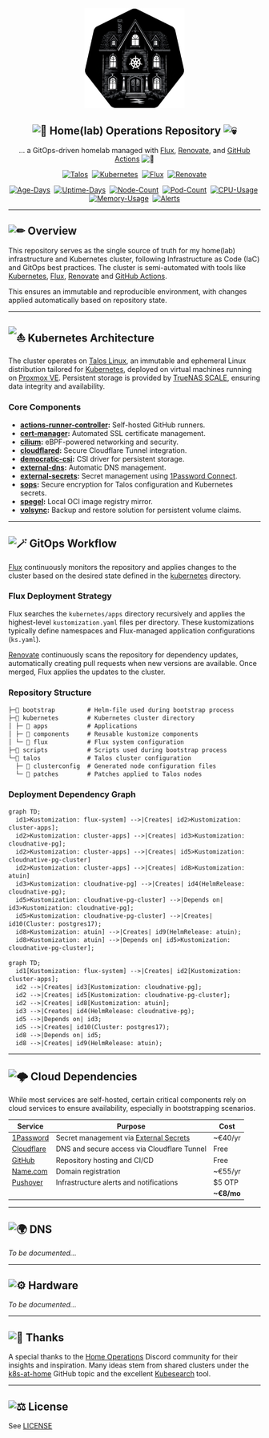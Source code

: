 <div align="center">

<img src="./docs/assets/img/home-ops.png" width="200px" height="200px"/>

## <img src="https://fonts.gstatic.com/s/e/notoemoji/latest/1f680/512.gif" alt="🚀" width="16" height="16"> Home(lab) Operations Repository <img src="https://fonts.gstatic.com/s/e/notoemoji/latest/1f480/512.gif" alt="💀" width="16" height="16">

... a GitOps-driven homelab managed with [Flux](https://github.com/fluxcd/flux2), [Renovate](https://github.com/renovatebot/renovate), and [GitHub Actions](https://github.com/features/actions) <img src="https://fonts.gstatic.com/s/e/notoemoji/latest/1f916/512.gif" alt="🤖" width="16" height="16">

</div>

<div align="center">

[![Talos](https://img.shields.io/endpoint?url=https%3A%2F%2Fkromgo.wyde.network%2Ftalos_version&style=for-the-badge&logo=talos&logoColor=white&color=blue&label=%20)](https://talos.dev/)&nbsp;
[![Kubernetes](https://img.shields.io/endpoint?url=https%3A%2F%2Fkromgo.wyde.network%2Fkubernetes_version&style=for-the-badge&logo=kubernetes&logoColor=white&color=blue&label=%20)](https://kubernetes.io/)&nbsp;
[![Flux](https://img.shields.io/endpoint?url=https%3A%2F%2Fkromgo.wyde.network%2Fflux_version&style=for-the-badge&logo=flux&logoColor=white&color=blue&label=%20)](https://fluxcd.io/)&nbsp;
[![Renovate](https://img.shields.io/github/actions/workflow/status/pwyde/home-ops/renovate.yaml?branch=main&label=&logo=renovatebot&style=for-the-badge&color=blue)](https://github.com/pwyde/home-ops/actions/workflows/renovate.yaml)

</div>

<div align="center">

[![Age-Days](https://img.shields.io/endpoint?url=https%3A%2F%2Fkromgo.wyde.network%2Fcluster_age_days&style=flat-square&label=Age)](https://github.com/kashalls/kromgo)&nbsp;
[![Uptime-Days](https://img.shields.io/endpoint?url=https%3A%2F%2Fkromgo.wyde.network%2Fcluster_uptime_days&style=flat-square&label=Uptime)](https://github.com/kashalls/kromgo)&nbsp;
[![Node-Count](https://img.shields.io/endpoint?url=https%3A%2F%2Fkromgo.wyde.network%2Fcluster_node_count&style=flat-square&label=Nodes)](https://github.com/kashalls/kromgo)&nbsp;
[![Pod-Count](https://img.shields.io/endpoint?url=https%3A%2F%2Fkromgo.wyde.network%2Fcluster_pod_count&style=flat-square&label=Pods)](https://github.com/kashalls/kromgo)&nbsp;
[![CPU-Usage](https://img.shields.io/endpoint?url=https%3A%2F%2Fkromgo.wyde.network%2Fcluster_cpu_usage&style=flat-square&label=CPU)](https://github.com/kashalls/kromgo)&nbsp;
[![Memory-Usage](https://img.shields.io/endpoint?url=https%3A%2F%2Fkromgo.wyde.network%2Fcluster_memory_usage&style=flat-square&label=Memory)](https://github.com/kashalls/kromgo)&nbsp;
[![Alerts](https://img.shields.io/endpoint?url=https%3A%2F%2Fkromgo.wyde.network%2Fcluster_alert_count&style=flat-square&label=Alerts)](https://github.com/kashalls/kromgo)

</div>

---

## <img src="https://fonts.gstatic.com/s/e/notoemoji/latest/270f_fe0f/512.gif" alt="✏" width="16" height="16"> Overview

This repository serves as the single source of truth for my home(lab) infrastructure and Kubernetes cluster, following Infrastructure as Code (IaC) and GitOps best practices. The cluster is semi-automated with tools like [Kubernetes](https://kubernetes.io/), [Flux](https://fluxcd.io/), [Renovate](https://github.com/renovatebot/renovate) and [GitHub Actions](https://github.com/features/actions).

This ensures an immutable and reproducible environment, with changes applied automatically based on repository state.

---

## <img src="https://fonts.gstatic.com/s/e/notoemoji/latest/26f5/512.gif" alt="⛵" width="16" height="16"> Kubernetes Architecture

The cluster operates on [Talos Linux](https://www.talos.dev/), an immutable and ephemeral Linux distribution tailored for [Kubernetes](https://kubernetes.io/), deployed on virtual machines running on [Proxmox VE](https://proxmox.com/en/products/proxmox-virtual-environment/overview). Persistent storage is provided by [TrueNAS SCALE](https://www.truenas.com/truenas-scale), ensuring data integrity and availability.

### Core Components

- **[actions-runner-controller](https://github.com/actions/actions-runner-controller):** Self-hosted GitHub runners.
- **[cert-manager](https://github.com/cert-manager/cert-manager):** Automated SSL certificate management.
- **[cilium](https://github.com/cilium/cilium):** eBPF-powered networking and security.
- **[cloudflared](https://github.com/cloudflare/cloudflared):** Secure Cloudflare Tunnel integration.
- **[democratic-csi](https://github.com/democratic-csi/democratic-csi):** CSI driver for persistent storage.
- **[external-dns](https://github.com/kubernetes-sigs/external-dns):** Automatic DNS management.
- **[external-secrets](https://github.com/external-secrets/external-secrets):** Secret management using [1Password Connect](https://github.com/1Password/connect).
- **[sops](https://github.com/getsops/sops):** Secure encryption for Talos configuration and Kubernetes secrets.
- **[spegel](https://github.com/spegel-org/spegel):** Local OCI image registry mirror.
- **[volsync](https://github.com/backube/volsync):** Backup and restore solution for persistent volume claims.

---

## <img src="https://fonts.gstatic.com/s/e/notoemoji/latest/1fa84/512.gif" alt="🪄" width="16" height="16"> GitOps Workflow

[Flux](https://fluxcd.io/) continuously monitors the repository and applies changes to the cluster based on the desired state defined in the [kubernetes](./kubernetes) directory.

### Flux Deployment Strategy

Flux searches the `kubernetes/apps` directory recursively and applies the highest-level `kustomization.yaml` files per directory. These kustomizations typically define namespaces and Flux-managed application configurations (`ks.yaml`).

[Renovate](https://github.com/renovatebot/renovate) continuously scans the repository for dependency updates, automatically creating pull requests when new versions are available. Once merged, Flux applies the updates to the cluster.

### Repository Structure

```plaintext
├─📁 bootstrap         # Helm-file used during bootstrap process
├─📁 kubernetes        # Kubernetes cluster directory
│ ├─ 📁 apps           # Applications
│ ├─ 📁 components     # Reusable kustomize components
│ └─ 📁 flux           # Flux system configuration
├─📁 scripts           # Scripts used during bootstrap process
└─📁 talos             # Talos cluster configuration
  ├─ 📁 clusterconfig  # Generated node configuration files
  └─ 📁 patches        # Patches applied to Talos nodes
```

### Deployment Dependency Graph

```mermaid
graph TD;
  id1>Kustomization: flux-system] -->|Creates| id2>Kustomization: cluster-apps];
  id2>Kustomization: cluster-apps] -->|Creates| id3>Kustomization: cloudnative-pg];
  id2>Kustomization: cluster-apps] -->|Creates| id5>Kustomization: cloudnative-pg-cluster]
  id2>Kustomization: cluster-apps] -->|Creates| id8>Kustomization: atuin]
  id3>Kustomization: cloudnative-pg] -->|Creates| id4(HelmRelease: cloudnative-pg);
  id5>Kustomization: cloudnative-pg-cluster] -->|Depends on| id3>Kustomization: cloudnative-pg];
  id5>Kustomization: cloudnative-pg-cluster] -->|Creates| id10(Cluster: postgres17);
  id8>Kustomization: atuin] -->|Creates| id9(HelmRelease: atuin);
  id8>Kustomization: atuin] -->|Depends on| id5>Kustomization: cloudnative-pg-cluster];
```

```mermaid
graph TD;
  id1[Kustomization: flux-system] -->|Creates| id2[Kustomization: cluster-apps];
  id2 -->|Creates| id3[Kustomization: cloudnative-pg];
  id2 -->|Creates| id5[Kustomization: cloudnative-pg-cluster];
  id2 -->|Creates| id8[Kustomization: atuin];
  id3 -->|Creates| id4(HelmRelease: cloudnative-pg);
  id5 -->|Depends on| id3;
  id5 -->|Creates| id10(Cluster: postgres17);
  id8 -->|Depends on| id5;
  id8 -->|Creates| id9(HelmRelease: atuin);
```

---

## <img src="https://fonts.gstatic.com/s/e/notoemoji/latest/1f329_fe0f/512.gif" alt="🌩" width="16" height="16"> Cloud Dependencies

While most services are self-hosted, certain critical components rely on cloud services to ensure availability, especially in bootstrapping scenarios.

| Service                                         | Purpose                                                                | Cost       |
|-------------------------------------------------|------------------------------------------------------------------------|------------|
| [1Password](https://1password.com/)             | Secret management via [External Secrets](https://external-secrets.io/) | ~€40/yr    |
| [Cloudflare](https://www.cloudflare.com/)       | DNS and secure access via Cloudflare Tunnel                            | Free       |
| [GitHub](https://github.com/)                   | Repository hosting and CI/CD                                           | Free       |
| [Name.com](https://www.name.com/)               | Domain registration                                                    | ~€55/yr    |
| [Pushover](https://pushover.net/)               | Infrastructure alerts and notifications                                | $5 OTP     |
|                                                 |                                                                        | **~€8/mo** |

---

## <img src="https://fonts.gstatic.com/s/e/notoemoji/latest/1f30d/512.gif" alt="🌍" width="16" height="16"> DNS

_To be documented..._

---

## <img src="https://fonts.gstatic.com/s/e/notoemoji/latest/2699_fe0f/512.gif" alt="⚙" width="16" height="16"> Hardware

_To be documented..._

---

## <img src="https://fonts.gstatic.com/s/e/notoemoji/latest/1f918/512.gif" alt="🤘" width="16" height="16"> Thanks

A special thanks to the [Home Operations](https://discord.gg/home-operations) Discord community for their insights and inspiration. Many ideas stem from shared clusters under the [k8s-at-home](https://github.com/topics/k8s-at-home) GitHub topic and the excellent [Kubesearch](http://kubesearch.dev/) tool.

---

## <img src="https://fonts.gstatic.com/s/e/notoemoji/latest/2696_fe0f/512.gif" alt="⚖" width="16" height="16"> License

See [LICENSE](./LICENSE)
